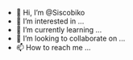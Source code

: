 - 👋 Hi, I’m @Siscobiko
- 👀 I’m interested in ...
- 🌱 I’m currently learning ...
- 💞️ I’m looking to collaborate on ...
- 📫 How to reach me ...

<!---
Siscobiko/Siscobiko is a ✨ special ✨ repository because its `README.md` (this file) appears on your GitHub profile.
You can click the Preview link to take a look at your changes.
--->
